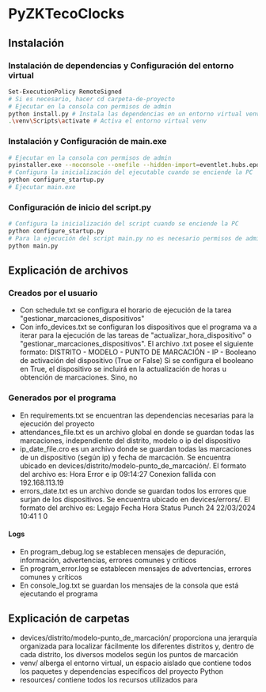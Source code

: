 # PyZKTecoClocks

## Instalación

### Instalación de dependencias y Configuración del entorno virtual

```bash
Set-ExecutionPolicy RemoteSigned
# Si es necesario, hacer cd carpeta-de-proyecto
# Ejecutar en la consola con permisos de admin
python install.py # Instala las dependencias en un entorno virtual venv
.\venv\Scripts\activate # Activa el entorno virtual venv
```

### Instalación y Configuración de main.exe

```bash
# Ejecutar en la consola con permisos de admin
pyinstaller.exe --noconsole --onefile --hidden-import=eventlet.hubs.epolls --hidden-import=eventlet.hubs.kqueue --hidden-import=eventlet.hubs.selects --hidden-import=dns --hidden-import=dns.dnssec --hidden-import=dns.e164 --hidden-import=dns.hash --hidden-import=dns.namedict --hidden-import=dns.tsigkeyring --hidden-import=dns.update --hidden-import=dns.version --hidden-import=dns.zone --hidden-import=dns.versioned -n "Gestor Reloj de Asistencias" -i "resources/energiademisiones.ico" --add-data "resources/system tray/*;resources/system tray" --log-level=DEBUG --debug all main.py
# Configura la inicialización del ejecutable cuando se enciende la PC
python configure_startup.py
# Ejecutar main.exe
```

### Configuración de inicio del script.py

```bash
# Configura la inicialización del script cuando se enciende la PC
python configure_startup.py
# Para la ejecución del script main.py no es necesario permisos de admin, sí '.\venv\Scrs\activate'
python main.py
```

## Explicación de archivos

### Creados por el usuario

-   Con schedule.txt se configura el horario de ejecución de la tarea "gestionar_marcaciones_dispositivos"
-   Con info_devices.txt se configuran los dispositivos que el programa va a iterar para la ejecución de las tareas de "actualizar_hora_dispositivo" o "gestionar_marcaciones_dispositivos". El archivo .txt posee el siguiente formato:
    DISTRITO - MODELO - PUNTO DE MARCACIÓN - IP - Booleano de activación del dispositivo (True or False)
    Si se configura el booleano en True, el dispositivo se incluirá en la actualización de horas u obtención de marcaciones. Sino, no

### Generados por el programa

-   En requirements.txt se encuentran las dependencias necesarias para la ejecución del proyecto
-   attendances_file.txt es un archivo global en donde se guardan todas las marcaciones, independiente del distrito, modelo o ip del dispositivo
-   ip_date_file.cro es un archivo donde se guardan todas las marcaciones de un dispositivo (según ip) y fecha de marcación. Se encuentra ubicado en devices/distrito/modelo-punto_de_marcación/. El formato del archivo es:
    Hora Error e ip
    09:14:27 Conexion fallida con 192.168.113.19
-   errors_date.txt es un archivo donde se guardan todos los errores que surjan de los dispositivos. Se encuentra ubicado en devices/errors/. El formato del archivo es:
    Legajo Fecha Hora Status Punch
    24 22/03/2024 10:41 1 0

#### Logs

-   En program_debug.log se establecen mensajes de depuración, información, advertencias, errores comunes y críticos
-   En program_error.log se establecen mensajes de advertencias, errores comunes y críticos
-   En console_log.txt se guardan los mensajes de la consola que está ejecutando el programa

## Explicación de carpetas

-   devices/distrito/modelo-punto_de_marcación/ proporciona una jerarquía organizada para localizar fácilmente los diferentes distritos y, dentro de cada distrito, los diversos modelos según los puntos de marcación
-   venv/ alberga el entorno virtual, un espacio aislado que contiene todos los paquetes y dependencias específicos del proyecto Python
-   resources/ contiene todos los recursos utilizados para
